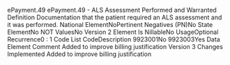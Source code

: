 

ePayment.49
ePayment.49 - ALS Assessment Performed and Warranted
Definition
Documentation that the patient required an ALS assessment and it was performed.
National ElementNoPertinent Negatives (PN)No
State ElementNo
NOT ValuesNo
Version 2 Element
Is NillableNo
UsageOptional
Recurrence0 : 1
Code List
CodeDescription
9923001No
9923003Yes
Data Element Comment
Added to improve billing justification
Version 3 Changes Implemented
Added to improve billing justification